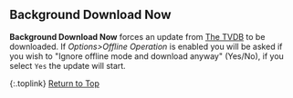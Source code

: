 <!-- START BACKGROUND DOWNLOAD NOW ----------- -->
## Background Download Now

**Background Download Now** forces an update from [The&nbsp;TVDB](http://thetvdb.com "Visit TheTVDB.com") to be downloaded. If *Options>Offline Operation* is enabled you will be asked if you wish to "Ignore offline mode and download anyway" (Yes/No), if you select `Yes` the update will start.

{:.toplink}
[Return to Top]()
<!-- END BACKGROUND DOWNLOAD NOW ------------- -->
